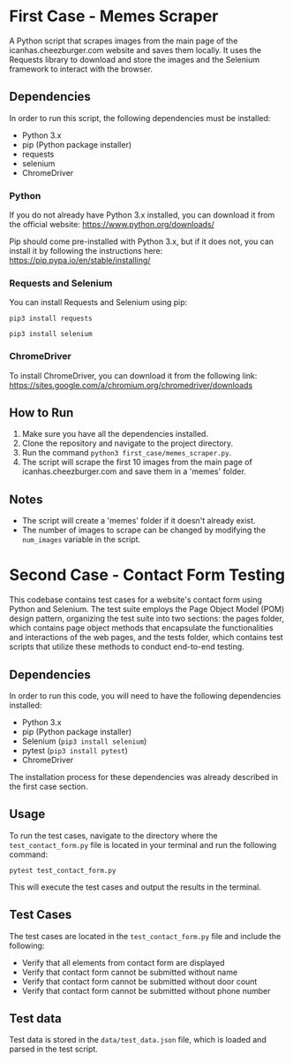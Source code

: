 # First Case - Memes Scraper

A Python script that scrapes images from the main page of the icanhas.cheezburger.com website and saves them locally. It uses the Requests library to download and store the images and the Selenium framework to interact with the browser.

## Dependencies

In order to run this script, the following dependencies must be installed:

- Python 3.x
- pip (Python package installer)
- requests
- selenium
- ChromeDriver

### Python

If you do not already have Python 3.x installed, you can download it from the official website: https://www.python.org/downloads/

Pip should come pre-installed with Python 3.x, but if it does not, you can install it by following the instructions here: https://pip.pypa.io/en/stable/installing/

### Requests and Selenium

You can install Requests and Selenium using pip:

`pip3 install requests`

`pip3 install selenium`


### ChromeDriver

To install ChromeDriver, you can download it from the following link: https://sites.google.com/a/chromium.org/chromedriver/downloads

## How to Run

1. Make sure you have all the dependencies installed.
2. Clone the repository and navigate to the project directory.
3. Run the command `python3 first_case/memes_scraper.py`.
4. The script will scrape the first 10 images from the main page of icanhas.cheezburger.com and save them in a 'memes' folder.

## Notes

- The script will create a 'memes' folder if it doesn't already exist.
- The number of images to scrape can be changed by modifying the `num_images` variable in the script.


# Second Case - Contact Form Testing

This codebase contains test cases for a website's contact form using Python and Selenium. The test suite employs the Page Object Model (POM) design pattern, organizing the test suite into two sections: the pages folder, which contains page object methods that encapsulate the functionalities and interactions of the web pages, and the tests folder, which contains test scripts that utilize these methods to conduct end-to-end testing.

## Dependencies

In order to run this code, you will need to have the following dependencies installed:

- Python 3.x
- pip (Python package installer)
- Selenium (`pip3 install selenium`)
- pytest (`pip3 install pytest`)
- ChromeDriver

The installation process for these dependencies was already described in the first case section.

## Usage

To run the test cases, navigate to the directory where the `test_contact_form.py` file is located in your terminal and run the following command:

`pytest test_contact_form.py`

This will execute the test cases and output the results in the terminal.

## Test Cases

The test cases are located in the `test_contact_form.py` file and include the following:

- Verify that all elements from contact form are displayed
- Verify that contact form cannot be submitted without name
- Verify that contact form cannot be submitted without door count
- Verify that contact form cannot be submitted without phone number

## Test data

Test data is stored in the `data/test_data.json` file, which is loaded and parsed in the test script.





